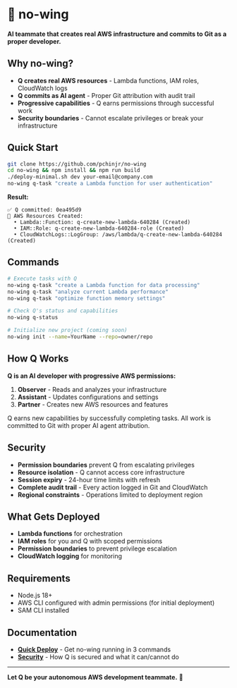 # 🛫 no-wing

**AI teammate that creates real AWS infrastructure and commits to Git as a proper developer.**

## Why no-wing?

- **Q creates real AWS resources** - Lambda functions, IAM roles, CloudWatch logs
- **Q commits as AI agent** - Proper Git attribution with audit trail
- **Progressive capabilities** - Q earns permissions through successful work
- **Security boundaries** - Cannot escalate privileges or break your infrastructure

## Quick Start

```bash
git clone https://github.com/pchinjr/no-wing
cd no-wing && npm install && npm run build
./deploy-minimal.sh dev your-email@company.com
no-wing q-task "create a Lambda function for user authentication"
```

**Result:**
```
✅ Q committed: 0ea495d9
🔧 AWS Resources Created:
  • Lambda::Function: q-create-new-lambda-640284 (Created)
  • IAM::Role: q-create-new-lambda-640284-role (Created)
  • CloudWatchLogs::LogGroup: /aws/lambda/q-create-new-lambda-640284 (Created)
```

## Commands

```bash
# Execute tasks with Q
no-wing q-task "create a Lambda function for data processing"
no-wing q-task "analyze current Lambda performance"
no-wing q-task "optimize function memory settings"

# Check Q's status and capabilities
no-wing q-status

# Initialize new project (coming soon)
no-wing init --name=YourName --repo=owner/repo
```

## How Q Works

**Q is an AI developer with progressive AWS permissions:**

1. **Observer** - Reads and analyzes your infrastructure
2. **Assistant** - Updates configurations and settings  
3. **Partner** - Creates new AWS resources and features

Q earns new capabilities by successfully completing tasks. All work is committed to Git with proper AI agent attribution.

## Security

- **Permission boundaries** prevent Q from escalating privileges
- **Resource isolation** - Q cannot access core infrastructure
- **Session expiry** - 24-hour time limits with refresh
- **Complete audit trail** - Every action logged in Git and CloudWatch
- **Regional constraints** - Operations limited to deployment region

## What Gets Deployed

- **Lambda functions** for orchestration
- **IAM roles** for you and Q with scoped permissions
- **Permission boundaries** to prevent privilege escalation
- **CloudWatch logging** for monitoring

## Requirements

- Node.js 18+
- AWS CLI configured with admin permissions (for initial deployment)
- SAM CLI installed

## Documentation

- **[Quick Deploy](DEPLOYMENT.md)** - Get no-wing running in 3 commands
- **[Security](SECURITY.md)** - How Q is secured and what it can/cannot do

---

**Let Q be your autonomous AWS development teammate.** 🛫
